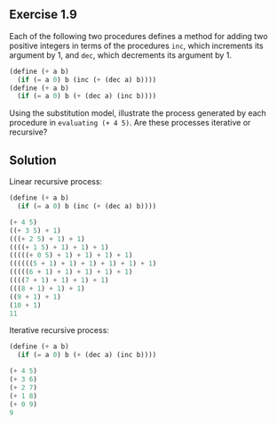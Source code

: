 ## Exercise 1.9

Each of the following two procedures defines a method for adding two positive integers in terms of the procedures `inc`, which increments its argument by 1, and `dec`, which decrements its argument by 1.

```scheme
(define (+ a b)
  (if (= a 0) b (inc (+ (dec a) b))))
(define (+ a b)
  (if (= a 0) b (+ (dec a) (inc b))))
```

Using the substitution model, illustrate the process generated by each procedure in `evaluating (+ 4 5)`. Are these processes iterative or recursive?

## Solution

Linear recursive process:
```scheme
(define (+ a b)
  (if (= a 0) b (inc (+ (dec a) b))))

(+ 4 5)
((+ 3 5) + 1)
(((+ 2 5) + 1) + 1)
((((+ 1 5) + 1) + 1) + 1)
(((((+ 0 5) + 1) + 1) + 1) + 1)
((((((5 + 1) + 1) + 1) + 1) + 1) + 1)
(((((6 + 1) + 1) + 1) + 1) + 1)
((((7 + 1) + 1) + 1) + 1)
(((8 + 1) + 1) + 1)
((9 + 1) + 1)
(10 + 1)
11
```

Iterative recursive process:
```scheme
(define (+ a b)
  (if (= a 0) b (+ (dec a) (inc b))))

(+ 4 5)
(+ 3 6)
(+ 2 7)
(+ 1 8)
(+ 0 9)
9
```
